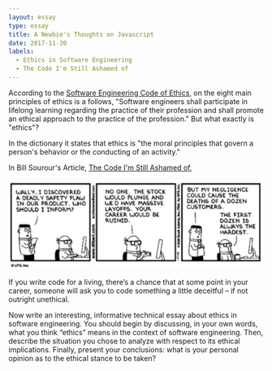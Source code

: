 ```yaml
---
layout: essay
type: essay
title: A Newbie's Thoughts on Javascript
date: 2017-11-30
labels:
  - Ethics in Software Engineering
  - The Code I'm Still Ashamed of
---
```


According to the [Software Engineering Code of Ethics](https://www.computer.org/web/education/code-of-ethics), on the eight main principles of ethics is a follows, "Software engineers shall participate in lifelong learning regarding the practice of their profession and shall promote an ethical approach to the practice of the profession." But what exactly is "ethics"?

In the dictionary it states that ethics is "the moral principles that govern a person's behavior or the conducting of an activity." 



In Bill Sourour's Article, [The Code I'm Still Ashamed of](https://medium.freecodecamp.org/the-code-im-still-ashamed-of-e4c021dff55e), 

<img class="ui medium left floated image" src="/images/ethics.png"> 

If you write code for a living, there’s a chance that at some point in your career, someone will ask you to code something a little deceitful – if not outright unethical.

Now write an interesting, informative technical essay about ethics in software engineering. You should begin by discussing, in your own words, what you think “ethics” means in the context of software engineering. Then, describe the situation you chose to analyze with respect to its ethical implications. Finally, present your conclusions: what is your personal opinion as to the ethical stance to be taken?
